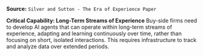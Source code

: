 **Source:** `Silver and Sutton - The Era of Experience Paper`

**Critical Capability: Long-Term Streams of Experience**
Buy-side firms need to develop AI agents that can operate within long-term streams of experience, adapting and learning continuously over time, rather than focusing on short, isolated interactions. This requires infrastructure to track and analyze data over extended periods.
